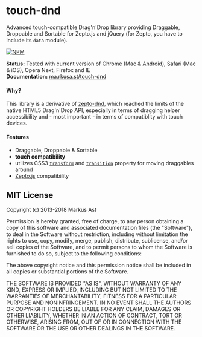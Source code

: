 # touch-dnd

Advanced touch-compatible Drag'n'Drop library providing Draggable, Droppable and Sortable for Zepto.js and jQuery
(for Zepto, you have to include its `data` module).

[![NPM](http://img.shields.io/npm/v/touch-dnd.svg?style=flat)](https://npmjs.org/package/touch-dnd)

**Status:** Tested with current version of Chrome (Mac & Android), Safari (Mac & iOS), Opera Next, Firefox and IE  
**Documentation:** [ma.rkusa.st/touch-dnd](http://ma.rkusa.st/touch-dnd)

#### Why?

This library is a derivative of [zepto-dnd](https://github.com/rkusa/zepto-dnd), which reached the limits of the native
HTML5 Drag'n'Drop API, especially in terms of dragging helper accessibility and - most important - in terms of
compatiblity with touch devices.

#### Features

- Draggable, Droppable & Sortable
- **touch compatibility**
- utilizes CSS3 [`transform`](http://www.w3schools.com/cssref/css3_pr_transform.asp) and
  [`transition`](http://www.w3schools.com/css/css3_transitions.asp) property for moving draggables around
- [Zepto.js](http://zeptojs.com/) compatibility

## MIT License

Copyright (c) 2013-2018 Markus Ast

Permission is hereby granted, free of charge, to any person obtaining a copy of this software and associated documentation files (the "Software"), to deal in the Software without restriction, including without limitation the rights to use, copy, modify, merge, publish, distribute, sublicense, and/or sell copies of the Software, and to permit persons to whom the Software is furnished to do so, subject to the following conditions:

The above copyright notice and this permission notice shall be included in all copies or substantial portions of the Software.

THE SOFTWARE IS PROVIDED "AS IS", WITHOUT WARRANTY OF ANY KIND, EXPRESS OR IMPLIED, INCLUDING BUT NOT LIMITED TO THE WARRANTIES OF MERCHANTABILITY, FITNESS FOR A PARTICULAR PURPOSE AND NONINFRINGEMENT. IN NO EVENT SHALL THE AUTHORS OR COPYRIGHT HOLDERS BE LIABLE FOR ANY CLAIM, DAMAGES OR OTHER LIABILITY, WHETHER IN AN ACTION OF CONTRACT, TORT OR OTHERWISE, ARISING FROM, OUT OF OR IN CONNECTION WITH THE SOFTWARE OR THE USE OR OTHER DEALINGS IN THE SOFTWARE.
